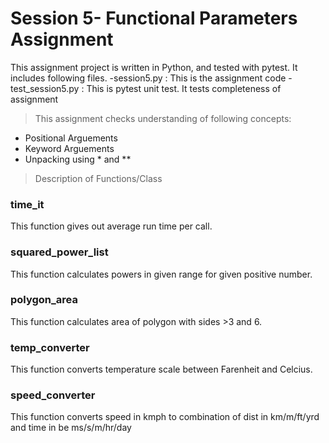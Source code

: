 # Session 5- Functional Parameters Assignment

This assignment project is written in Python, and tested with pytest. It includes following files.
-session5.py      : This is the assignment code
-test_session5.py : This is pytest unit test. It tests completeness of assignment

>This assignment checks understanding of following concepts:
- Positional Arguements
- Keyword Arguements
- Unpacking using * and **

> Description of Functions/Class

### time_it
This function gives out average run time per call.

### squared_power_list
This function calculates powers in given range for given positive number. 

### polygon_area
This function calculates area of polygon with sides >3 and 6.

### temp_converter
This function converts temperature scale between Farenheit and Celcius.

### speed_converter
This function converts speed in kmph to combination of dist in km/m/ft/yrd and time in be ms/s/m/hr/day
